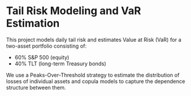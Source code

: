 # Tail Risk Modeling and VaR Estimation

This project models daily tail risk and estimates Value at Risk (VaR) for a two-asset portfolio consisting of:
- 60% S&P 500 (equity)
- 40% TLT (long-term Treasury bonds)

We use a Peaks-Over-Threshold strategy to estimate the distribution of losses of individual assets and copula models to capture the dependence structure between them.


